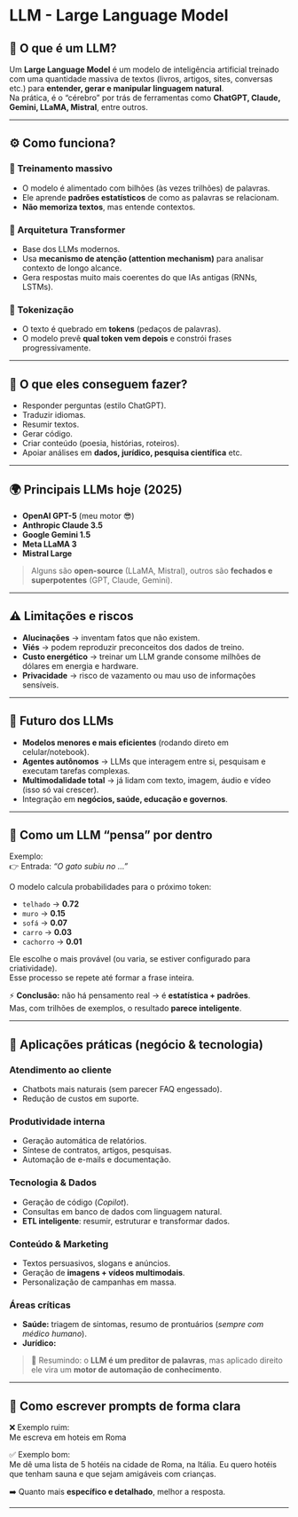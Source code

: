 # LLM - Large Language Model

## 📌 O que é um LLM?
Um **Large Language Model** é um modelo de inteligência artificial treinado com uma quantidade massiva de textos (livros, artigos, sites, conversas etc.) para **entender, gerar e manipular linguagem natural**.  
Na prática, é o “cérebro” por trás de ferramentas como **ChatGPT, Claude, Gemini, LLaMA, Mistral**, entre outros.

---

## ⚙️ Como funciona?

### 🔹 Treinamento massivo
- O modelo é alimentado com bilhões (às vezes trilhões) de palavras.  
- Ele aprende **padrões estatísticos** de como as palavras se relacionam.  
- **Não memoriza textos**, mas entende contextos.

### 🔹 Arquitetura Transformer
- Base dos LLMs modernos.  
- Usa **mecanismo de atenção (attention mechanism)** para analisar contexto de longo alcance.  
- Gera respostas muito mais coerentes do que IAs antigas (RNNs, LSTMs).

### 🔹 Tokenização
- O texto é quebrado em **tokens** (pedaços de palavras).  
- O modelo prevê **qual token vem depois** e constrói frases progressivamente.

---

## 🚀 O que eles conseguem fazer?
- Responder perguntas (estilo ChatGPT).  
- Traduzir idiomas.  
- Resumir textos.  
- Gerar código.  
- Criar conteúdo (poesia, histórias, roteiros).  
- Apoiar análises em **dados, jurídico, pesquisa científica** etc.  

---

## 🌍 Principais LLMs hoje (2025)
- **OpenAI GPT-5** (meu motor 😎)  
- **Anthropic Claude 3.5**  
- **Google Gemini 1.5**  
- **Meta LLaMA 3**  
- **Mistral Large**  

> Alguns são **open-source** (LLaMA, Mistral), outros são **fechados e superpotentes** (GPT, Claude, Gemini).

---

## ⚠️ Limitações e riscos
- **Alucinações** → inventam fatos que não existem.  
- **Viés** → podem reproduzir preconceitos dos dados de treino.  
- **Custo energético** → treinar um LLM grande consome milhões de dólares em energia e hardware.  
- **Privacidade** → risco de vazamento ou mau uso de informações sensíveis.  

---

## 🔮 Futuro dos LLMs
- **Modelos menores e mais eficientes** (rodando direto em celular/notebook).  
- **Agentes autônomos** → LLMs que interagem entre si, pesquisam e executam tarefas complexas.  
- **Multimodalidade total** → já lidam com texto, imagem, áudio e vídeo (isso só vai crescer).  
- Integração em **negócios, saúde, educação e governos**.  

---

## 🧠 Como um LLM “pensa” por dentro
Exemplo:  
👉 Entrada: *“O gato subiu no …”*

O modelo calcula probabilidades para o próximo token:

- `telhado` → **0.72**  
- `muro` → **0.15**  
- `sofá` → **0.07**  
- `carro` → **0.03**  
- `cachorro` → **0.01**  

Ele escolhe o mais provável (ou varia, se estiver configurado para criatividade).  
Esse processo se repete até formar a frase inteira.  

⚡ **Conclusão:** não há pensamento real → é **estatística + padrões**.  
Mas, com trilhões de exemplos, o resultado **parece inteligente**.

---

## 💼 Aplicações práticas (negócio & tecnologia)

### Atendimento ao cliente
- Chatbots mais naturais (sem parecer FAQ engessado).  
- Redução de custos em suporte.  

### Produtividade interna
- Geração automática de relatórios.  
- Síntese de contratos, artigos, pesquisas.  
- Automação de e-mails e documentação.  

### Tecnologia & Dados
- Geração de código (*Copilot*).  
- Consultas em banco de dados com linguagem natural.  
- **ETL inteligente**: resumir, estruturar e transformar dados.  

### Conteúdo & Marketing
- Textos persuasivos, slogans e anúncios.  
- Geração de **imagens + vídeos multimodais**.  
- Personalização de campanhas em massa.  

### Áreas críticas
- **Saúde:** triagem de sintomas, resumo de prontuários (*sempre com médico humano*).  
- **Jurídico:**

> 🔑 Resumindo: o **LLM é um preditor de palavras**, mas aplicado direito ele vira um **motor de automação de conhecimento**.

---

## 📝 Como escrever prompts de forma clara

❌ Exemplo ruim:  
Me escreva em hoteis em Roma

✅ Exemplo bom:  
Me dê uma lista de 5 hotéis na cidade de Roma, na Itália.
Eu quero hotéis que tenham sauna e que sejam amigáveis com crianças.

➡️ Quanto mais **específico e detalhado**, melhor a resposta.

---
